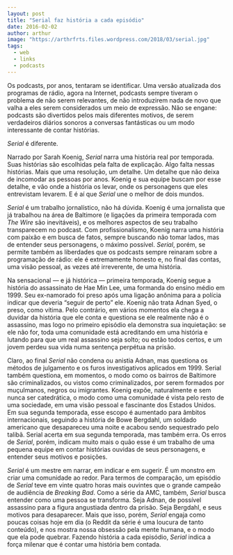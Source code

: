 ```yaml
---
layout: post
title: "Serial faz história a cada episódio"
date: 2016-02-02
author: arthur
image: "https://arthrfrts.files.wordpress.com/2018/03/serial.jpg"
tags:
  - web
  - links
  - podcasts
---
```


Os podcasts, por anos, tentaram se identificar. Uma versão atualizada dos programas de rádio, agora na Internet, podcasts sempre tiveram o problema de não serem relevantes, de não introduzirem nada de novo que valha a eles serem considerados um meio de expressão. Não se engane: podcasts são divertidos pelos mais diferentes motivos, de serem verdadeiros diários sonoros a conversas fantásticas ou um modo interessante de contar histórias.

_Serial_ é diferente.

Narrado por Sarah Koenig, _Serial_ narra uma história real por temporada. Suas histórias são escolhidas pela falta de explicação. Algo falta nessas histórias. Mais que uma resolução, um detalhe. Um detalhe que não deixa de incomodar as pessoas por anos. Koenig e sua equipe buscam por esse detalhe, e vão onde a história os levar, onde os personagens que eles entrevistam levarem. E é aí que _Serial_ une o melhor de dois mundos.

_Serial_ é um trabalho jornalístico, não há dúvida. Koenig é uma jornalista que já trabalhou na área de Baltimore (e ligações da primeira temporada com _The Wire_ são inevitáveis), e os melhores aspectos de seu trabalho transparecem no podcast. Com profissionalismo, Koenig narra uma história com paixão e em busca de fatos, sempre buscando não tomar lados, mas de entender seus personagens, o máximo possível. _Serial_, porém, se permite também as liberdades que os podcasts sempre reinaram sobre a programação de rádio: ele é extremamente honesto e, no final das contas, uma visão pessoal, as vezes até irreverente, de uma história.

Na sensacional — e já histórica — primeira temporada, Koenig segue a história do assassinato de Hae Min Lee, uma formanda do ensino médio em 1999. Seu ex-namorado foi preso após uma ligação anônima para a polícia indicar que deveria “seguir de perto” ele. Koenig não trata Adnan Syed, o preso, como vítima. Pelo contrário, em vários momentos ela chega a duvidar da história que ele conta e questiona se ele realmente não é o assassino, mas logo no primeiro episódio ela demonstra sua inquietação: se ele não for, toda uma comunidade está acreditando em uma história e lutando para que um real assassino seja solto; ou estão todos certos, e um jovem perdeu sua vida numa sentença perpétua na prisão.

Claro, ao final _Serial_ não condena ou anistia Adnan, mas questiona os métodos de julgamento e os furos investigativos aplicados em 1999. Serial também questiona, em momentos, o modo como os bairros de Baltimore são criminalizados, ou vistos como criminalizados, por serem formados por muçulmanos, negros ou imigrantes. Koenig expõe, naturalmente e sem nunca ser catedrática, o modo como uma comunidade é vista pelo resto de uma sociedade, em uma visão pessoal e fascinante dos Estados Unidos. Em sua segunda temporada, esse escopo é aumentado para âmbitos internacionais, seguindo a história de Bowe Bergdahl, um soldado americano que desapareceu uma noite e acabou sendo sequestrado pelo talibã. Serial acerta em sua segunda temporada, mas também erra. Os erros de _Serial_, porém, indicam muito mais o quão esse é um trabalho de uma pequena equipe em contar histórias ouvidas de seus personagens, e entender seus motivos e posições.

_Serial_ é um mestre em narrar, em indicar e em sugerir. É um monstro em criar uma comunidade ao redor. Para termos de comparação, um episódio de _Serial_ teve em vinte quatro horas mais ouvintes que o grande campeão de audiência de _Breaking Bad_. Como a série da AMC, também, _Serial_ busca entender como uma pessoa se transforma. Seja Adnan, de possível assassino para a figura angustiada dentro da prisão. Seja Bergdahl, e seus motivos para desaparecer. Mais que isso, porém, _Serial_ engaja como poucas coisas hoje em dia (o Reddit da série é uma loucura de tanto conteúdo), e nos mostra nossa obsessão pela mente humana, e o modo que ela pode quebrar. Fazendo história a cada episódio, _Serial_ indica a força milenar que é contar uma história bem contada.
